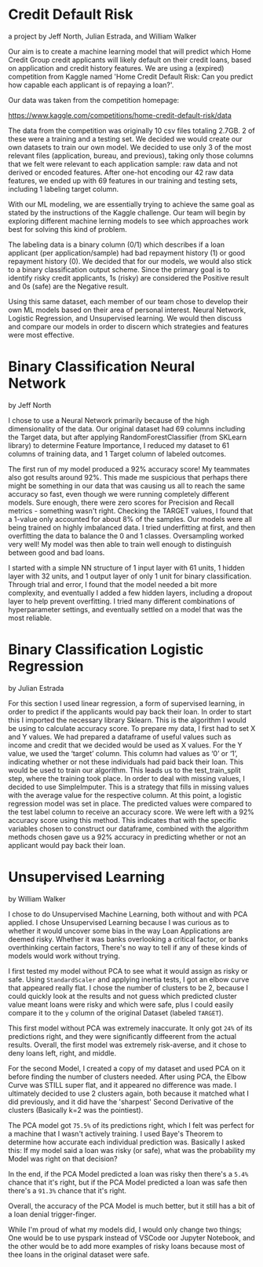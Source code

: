 # Credit Default Risk
a project by Jeff North, Julian Estrada, and William Walker 


Our aim is to create a machine learning model that will predict which Home Credit Group credit applicants will likely default on their credit loans, based on application and credit history features. We are using a (expired) competition from Kaggle named 
'Home Credit Default Risk: Can you predict how capable each applicant is of repaying a loan?'. 

Our data was taken from the competition homepage:

https://www.kaggle.com/competitions/home-credit-default-risk/data

The data from the competition was originally 10 csv files totaling 2.7GB. 2 of these were a training and a testing set. We decided we would create our own datasets to train our own model. We decided to use only 3 of the most relevant files (application, bureau, and previous), taking only those columns that we felt were relevant to each application sample: raw data and not derived or encoded features. After one-hot encoding our 42 raw data features, we ended up with 69 features in our training and testing sets, including 1 labeling target column. 

With our ML modeling, we are essentially trying to achieve the same goal as stated by the instructions of the Kaggle challenge. Our team will begin by exploring different machine lerning models to see which approaches work best for solving this kind of problem.

The labeling data is a binary column (0/1) which describes if a loan applicant (per application/sample) had bad repayment history (1) or good repayment history (0). We decided that for our models, we would also stick to a binary classification output scheme. Since the primary goal is to identify risky credit applicants, 1s (risky) are considered the Positive result and 0s (safe) are the Negative result.

Using this same dataset, each member of our team chose to develop their own ML models based on their area of personal interest. Neural Network, Logistic Regression, and Unsupervised learning. We would then discuss and compare our models in order to discern which strategies and features were most effective.




# Binary Classification Neural Network
by Jeff North

I chose to use a Neural Network primarily because of the high dimensionality of the data. Our original dataset had 69 columns including the Target data, but after applying RandomForestClassifier (from SKLearn library) to determine Feature Importance, I reduced my dataset to 61 columns of training data, and 1 Target column of labeled outcomes. 

The first run of my model produced a 92% accuracy score! My teammates also got results around 92%. This made me suspicious that perhaps there might be something in our data that was causing us all to reach the same accuracy so fast, even though we were running completely different models. Sure enough, there were zero scores for Precision and Recall metrics - something wasn't right. Checking the TARGET values, I found that a 1-value  only accounted for about 8% of the samples. Our models were all being trained on highly imbalanced data. I tried underfitting at first, and then overfitting the data to balance the 0 and 1 classes. Oversampling worked very well! My model was then able to train well enough to distinguish between good and bad loans. 

I started with a simple NN structure of 1 input layer with 61 units, 1 hidden layer with 32 units, and 1 output layer of only 1 unit for binary classification. Through trial and error, I found that the model needed a bit more complexity, and eventually I added a few hidden layers, including a dropout layer to help prevent overfitting. I tried many different combinations of hyperparameter settings, and eventually settled on a model that was the most reliable. 


# Binary Classification Logistic Regression
by Julian Estrada

For this section I used linear regression, a form of supervised learning, in order to predict if the applicants would pay back their loan.  In order to start this I imported the necessary library Sklearn.  This is the algorithm I would be using to calculate accuracy score.  To prepare my data, I first had to set X and Y values.  We had prepared a dataframe of useful values such as income and credit that we decided would be used as X values.  For the Y value, we used the ‘target’ column.  This column had values as ‘0’ or ‘1’, indicating whether or not these individuals had paid back their loan.  This would be used to train our algorithm.  This leads us to the test_train_split step, where the training took place.  In order to deal with missing values, I decided to use SimpleImputer.  This is a strategy that fills in missing values with the average value for the respective column.  At this point, a logistic regression model was set in place.  The predicted values were  compared to the test label column to receive an accuracy score.  We were left with a 92% accuracy score using this method.  This indicates that with the specific variables chosen to construct our dataframe, combined with the algorithm methods chosen gave us a 92% accuracy in predicting whether or not an applicant would pay back their loan.  


# Unsupervised Learning
by William Walker

I chose to do Unsupervised Machine Learning, both without and with PCA applied. I chose Unsupervised Learning because I was curious as to whether it would uncover some bias in the way Loan Applications are deemed risky. Whether it was banks overlooking a critical factor, or banks overthinking certain factors, There's no way to tell if any of these kinds of models would work without trying.

I first tested my model without PCA to see what it would assign as risky or safe. Using `StandardScaler` and applying inertia tests, I got an elbow curve that appeared really flat. I chose the number of clusters to be 2, because I could quickly look at the results and not guess which predicted cluster value meant loans were risky and which were safe, plus I could easily compare it to the `y` column of the original Dataset (labeled `TARGET`).

This first model without PCA was extremely inaccurate. It only got `24%` of its predictions right, and they were significantly diffeerent from the actual results. Overall, the first model was extremely risk-averse, and it chose to deny loans left, right, and middle.


For the second Model, I created a copy of my dataset and used PCA on it before finding the number of clusters needed. After using PCA, the Elbow Curve was STILL super flat, and it appeared no difference was made. I ultimately decided to use 2 clusters again, both because it matched what I did previously, and it did have the 'sharpest' Second Derivative of the clusters (Basically k=2 was the pointiest). 

The PCA model got `75.5%` of its predictions right, which I felt was perfect for a machine that I wasn't actively training. I used Baye's Theorem to determine how accurate each individual prediction was. Basically I asked this: If my model said a loan was risky (or safe), what was the probability my Model was right on that decision?

In the end, if the PCA Model predicted a loan was risky then there's a `5.4%` chance that it's right, but if the PCA Model predicted a loan was safe then there's a `91.3%` chance that it's right.

Overall, the accuracy of the PCA Model is much better, but it still has a bit of a loan denial trigger-finger.

While I'm proud of what my models did, I would only change two things; One would be to use pyspark instead of VSCode oor Jupyter Notebook, and the other would be to add more examples of risky loans because most of thee loans in the original dataset were safe.
